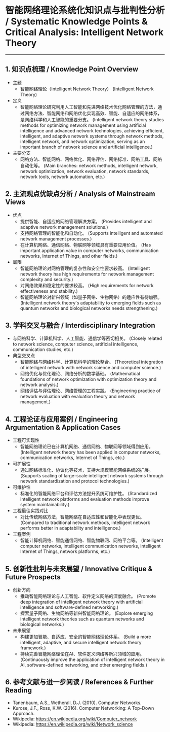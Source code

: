 # 智能网络理论系统化知识点与批判性分析 / Systematic Knowledge Points & Critical Analysis: Intelligent Network Theory

---

## 1. 知识点梳理 / Knowledge Point Overview

- 主题
  - 智能网络理论（Intelligent Network Theory）
      (Intelligent Network Theory)
- 定义
  - 智能网络理论研究利用人工智能和先进网络技术优化网络管理的方法，通过网络方法、智能网络和网络优化实现高效、智能、自适应的网络体系，是网络科学和人工智能的重要分支。
      (Intelligent network theory studies methods for optimizing network management using artificial intelligence and advanced network technologies, achieving efficient, intelligent, and adaptive network systems through network methods, intelligent network, and network optimization, serving as an important branch of network science and artificial intelligence.)
- 主要分支
  - 网络方法、智能网络、网络优化、网络评估、网络标准、网络工具、网络自动化等。
      (Main branches: network methods, intelligent network, network optimization, network evaluation, network standards, network tools, network automation, etc.)

## 2. 主流观点优缺点分析 / Analysis of Mainstream Views

- 优点
  - 提供智能、自适应的网络管理解决方案。
      (Provides intelligent and adaptive network management solutions.)
  - 支持网络管理的智能化和自动化。
      (Supports intelligent and automated network management processes.)
  - 在计算机网络、通信网络、物联网等领域具有重要应用价值。
      (Has important application value in computer networks, communication networks, Internet of Things, and other fields.)
- 局限
  - 智能网络理论对网络管理的复杂性和安全性要求较高。
      (Intelligent network theory has high requirements for network management complexity and security.)
  - 对网络效果和稳定性的要求较高。
      (High requirements for network effectiveness and stability.)
  - 智能网络理论对新兴领域（如量子网络、生物网络）的适应性有待加强。
      (Intelligent network theory's adaptability to emerging fields such as quantum networks and biological networks needs strengthening.)

## 3. 学科交叉与融合 / Interdisciplinary Integration

- 与网络科学、计算机科学、人工智能、通信学等密切相关。
  (Closely related to network science, computer science, artificial intelligence, communication studies, etc.)
- 典型交叉点
  - 智能网络与网络科学、计算机科学的理论整合。
      (Theoretical integration of intelligent network with network science and computer science.)
  - 网络优化与优化理论、网络分析的数学基础。
      (Mathematical foundations of network optimization with optimization theory and network analysis.)
  - 网络评估与评估理论、网络管理的工程实践。
      (Engineering practice of network evaluation with evaluation theory and network management.)

## 4. 工程论证与应用案例 / Engineering Argumentation & Application Cases

- 工程可实现性
  - 智能网络理论已在计算机网络、通信网络、物联网等领域得到应用。
      (Intelligent network theory has been applied in computer networks, communication networks, Internet of Things, etc.)
- 可扩展性
  - 通过网络标准化、协议化等技术，支持大规模智能网络系统的扩展。
      (Supports scaling of large-scale intelligent network systems through network standardization and protocol technologies.)
- 可维护性
  - 标准化的智能网络平台和评估方法提升系统可维护性。
      (Standardized intelligent network platforms and evaluation methods improve system maintainability.)
- 工程最佳实践对比
  - 对比传统网络方法，智能网络在自适应性和智能化中表现更优。
      (Compared to traditional network methods, intelligent network performs better in adaptability and intelligence.)
- 工程案例
  - 智能计算机网络、智能通信网络、智能物联网、网络平台等。
      (Intelligent computer networks, intelligent communication networks, intelligent Internet of Things, network platforms, etc.)

## 5. 创新性批判与未来展望 / Innovative Critique & Future Prospects

- 创新方向
  - 推动智能网络理论与人工智能、软件定义网络的深度融合。
      (Promote deep integration of intelligent network theory with artificial intelligence and software-defined networking.)
  - 探索量子网络、生物网络等新兴智能网络理论。
      (Explore emerging intelligent network theories such as quantum networks and biological networks.)
- 未来展望
  - 构建更加智能、自适应、安全的智能网络理论体系。
      (Build a more intelligent, adaptive, and secure intelligent network theory framework.)
  - 持续完善智能网络理论在AI、软件定义网络等新兴领域的应用。
      (Continuously improve the application of intelligent network theory in AI, software-defined networking, and other emerging fields.)

## 6. 参考文献与进一步阅读 / References & Further Reading

- Tanenbaum, A.S., Wetherall, D.J. (2010). Computer Networks.
- Kurose, J.F., Ross, K.W. (2016). Computer Networking: A Top-Down Approach.
- Wikipedia: <https://en.wikipedia.org/wiki/Computer_network>
- Wikipedia: <https://en.wikipedia.org/wiki/Network_science>
